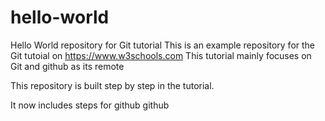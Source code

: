 # hello-world
Hello World repository for Git tutorial
This is an example repository for the Git tutoial on https://www.w3schools.com
This tutorial mainly focuses on Git and github as its remote

This repository is built step by step in the tutorial.

It now includes steps for github github
